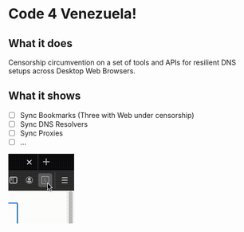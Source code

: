 # Code 4 Venezuela!

## What it does

Censorship circumvention on a set of tools and APIs for resilient DNS setups across Desktop Web Browsers.

## What it shows

- [ ] Sync Bookmarks (Three with Web under censorship)
- [ ] Sync DNS Resolvers
- [ ] Sync Proxies
- [ ] ...

![Demo](https://raw.githubusercontent.com/ajsb85/c4v-internet-censorship/master/demo.gif)

